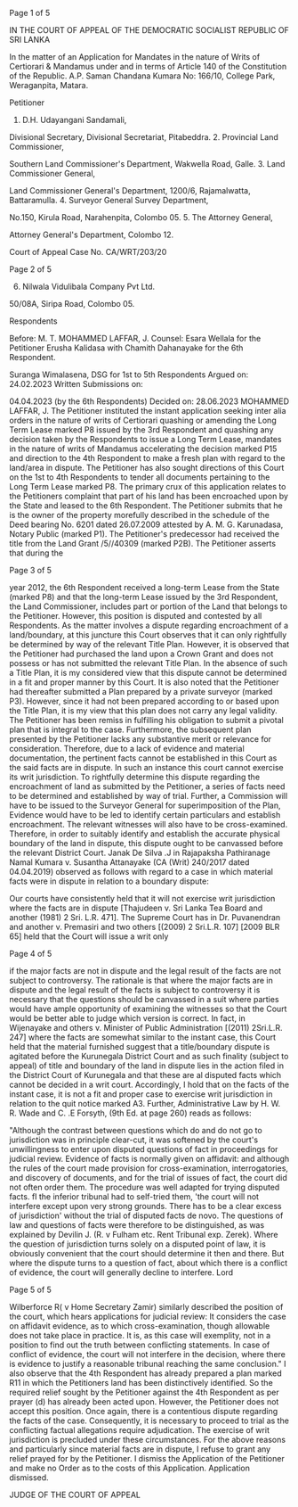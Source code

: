 Page 1 of 5

IN THE COURT OF APPEAL OF THE DEMOCRATIC SOCIALIST REPUBLIC OF SRI LANKA

In the matter of an Application for Mandates in the nature of Writs of Certiorari & Mandamus under and in terms of Article 140 of the Constitution of the Republic. A.P. Saman Chandana Kumara No: 166/10, College Park, Weraganpita, Matara.

Petitioner

1. D.H. Udayangani Sandamali,

Divisional Secretary, Divisional Secretariat, Pitabeddra. 2. Provincial Land Commissioner,

Southern Land Commissioner's Department, Wakwella Road, Galle. 3. Land Commissioner General,

Land Commissioner General's Department, 1200/6, Rajamalwatta, Battaramulla. 4. Surveyor General Survey Department,

No.150, Kirula Road, Narahenpita, Colombo 05. 5. The Attorney General,

Attorney General's Department, Colombo 12.

Court of Appeal Case No. CA/WRT/203/20

Page 2 of 5

6. Nilwala Vidulibala Company Pvt Ltd.

50/08A, Siripa Road, Colombo 05.

Respondents

Before: M. T. MOHAMMED LAFFAR, J. Counsel: Esara Wellala for the Petitioner Erusha Kalidasa with Chamith Dahanayake for the 6th Respondent.

Suranga Wimalasena, DSG for 1st to 5th Respondents Argued on: 24.02.2023 Written Submissions on:

04.04.2023 (by the 6th Respondents) Decided on: 28.06.2023 MOHAMMED LAFFAR, J. The Petitioner instituted the instant application seeking inter alia orders in the nature of writs of Certiorari quashing or amending the Long Term Lease marked P8 issued by the 3rd Respondent and quashing any decision taken by the Respondents to issue a Long Term Lease, mandates in the nature of writs of Mandamus accelerating the decision marked P15 and direction to the 4th Respondent to make a fresh plan with regard to the land/area in dispute. The Petitioner has also sought directions of this Court on the 1st to 4th Respondents to tender all documents pertaining to the Long Term Lease marked P8. The primary crux of this application relates to the Petitioners complaint that part of his land has been encroached upon by the State and leased to the 6th Respondent. The Petitioner submits that he is the owner of the property morefully described in the schedule of the Deed bearing No. 6201 dated 26.07.2009 attested by A. M. G. Karunadasa, Notary Public (marked P1). The Petitioner's predecessor had received the title from the Land Grant /5//40309 (marked P2B). The Petitioner asserts that during the

Page 3 of 5

year 2012, the 6th Respondent received a long-term Lease from the State (marked P8) and that the long-term Lease issued by the 3rd Respondent, the Land Commissioner, includes part or portion of the Land that belongs to the Petitioner. However, this position is disputed and contested by all Respondents. As the matter involves a dispute regarding encroachment of a land/boundary, at this juncture this Court observes that it can only rightfully be determined by way of the relevant Title Plan. However, it is observed that the Petitioner had purchased the land upon a Crown Grant and does not possess or has not submitted the relevant Title Plan. In the absence of such a Title Plan, it is my considered view that this dispute cannot be determined in a fit and proper manner by this Court. It is also noted that the Petitioner had thereafter submitted a Plan prepared by a private surveyor (marked P3). However, since it had not been prepared according to or based upon the Title Plan, it is my view that this plan does not carry any legal validity. The Petitioner has been remiss in fulfilling his obligation to submit a pivotal plan that is integral to the case. Furthermore, the subsequent plan presented by the Petitioner lacks any substantive merit or relevance for consideration. Therefore, due to a lack of evidence and material documentation, the pertinent facts cannot be established in this Court as the said facts are in dispute. In such an instance this court cannot exercise its writ jurisdiction. To rightfully determine this dispute regarding the encroachment of land as submitted by the Petitioner, a series of facts need to be determined and established by way of trial. Further, a Commission will have to be issued to the Surveyor General for superimposition of the Plan, Evidence would have to be led to identify certain particulars and establish encroachment. The relevant witnesses will also have to be cross-examined. Therefore, in order to suitably identify and establish the accurate physical boundary of the land in dispute, this dispute ought to be canvassed before the relevant District Court. Janak De Silva .J in Rajapaksha Pathiranage Namal Kumara v. Susantha Attanayake (CA (Writ) 240/2017 dated 04.04.2019) observed as follows with regard to a case in which material facts were in dispute in relation to a boundary dispute:

Our courts have consistently held that it will not exercise writ jurisdiction where the facts are in dispute [Thajudeen v. Sri Lanka Tea Board and another (1981) 2 Sri. L.R. 471]. The Supreme Court has in Dr. Puvanendran and another v. Premasiri and two others [(2009) 2 Sri.L.R. 107] [2009 BLR 65] held that the Court will issue a writ only

Page 4 of 5

if the major facts are not in dispute and the legal result of the facts are not subject to controversy. The rationale is that where the major facts are in dispute and the legal result of the facts is subject to controversy it is necessary that the questions should be canvassed in a suit where parties would have ample opportunity of examining the witnesses so that the Court would be better able to judge which version is correct. In fact, in Wijenayake and others v. Minister of Public Administration [(2011) 2Sri.L.R. 247] where the facts are somewhat similar to the instant case, this Court held that the material furnished suggest that a title/boundary dispute is agitated before the Kurunegala District Court and as such finality (subject to appeal) of title and boundary of the land in dispute lies in the action filed in the District Court of Kurunegala and that these are al disputed facts which cannot be decided in a writ court. Accordingly, I hold that on the facts of the instant case, it is not a fit and proper case to exercise writ jurisdiction in relation to the quit notice marked A3. Further, Administrative Law by H. W. R. Wade and C. .E Forsyth, (9th Ed. at page 260) reads as follows:

"Although the contrast between questions which do and do not go to jurisdiction was in principle clear-cut, it was softened by the court's unwillingness to enter upon disputed questions of fact in proceedings for judicial review. Evidence of facts is normally given on affidavit: and although the rules of the court made provision for cross-examination, interrogatories, and discovery of documents, and for the trial of issues of fact, the court did not often order them. The procedure was well adapted for trying disputed facts. fI the inferior tribunal had to self-tried them, 'the court will not interfere except upon very strong grounds. There has to be a clear excess of jurisdiction' without the trial of disputed facts de novo. The questions of law and questions of facts were therefore to be distinguished, as was explained by Devilin J. (R. v Fulham etc. Rent Tribunal exp. Zerek). Where the question of jurisdiction turns solely on a disputed point of law, it is obviously convenient that the court should determine it then and there. But where the dispute turns to a question of fact, about which there is a conflict of evidence, the court will generally decline to interfere. Lord

Page 5 of 5

Wilberforce R( v Home Secretary Zamir) similarly described the position of the court, which hears applications for judicial review: It considers the case on affidavit evidence, as to which cross-examination, though allowable does not take place in practice. It is, as this case will exemplity, not in a position to find out the truth between conflicting statements. In case of conflict of evidence, the court will not interfere in the decision, where there is evidence to justify a reasonable tribunal reaching the same conclusion." I also observe that the 4th Respondent has already prepared a plan marked R11 in which the Petitioners land has been distinctively identified. So the required relief sought by the Petitioner against the 4th Respondent as per prayer (d) has already been acted upon. However, the Petitioner does not accept this position. Once again, there is a contentious dispute regarding the facts of the case. Consequently, it is necessary to proceed to trial as the conflicting factual allegations require adjudication. The exercise of writ jurisdiction is precluded under these circumstances. For the above reasons and particularly since material facts are in dispute, I refuse to grant any relief prayed for by the Petitioner. I dismiss the Application of the Petitioner and make no Order as to the costs of this Application. Application dismissed.

JUDGE OF THE COURT OF APPEAL